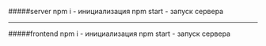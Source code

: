 #####server
  npm i - инициализация
  npm start - запуск сервера
***
#####frontend
  npm i - инициализация
  npm start - запуск сервера
